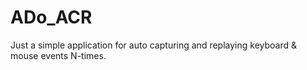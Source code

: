 # ADo_ACR
Just a simple application for auto capturing and replaying keyboard &amp; mouse events N-times.
